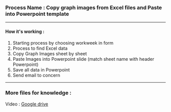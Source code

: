 ### Process Name : Copy graph images from Excel files and Paste into Powerpoint template
---
#### How it's working :
1. Starting process by choosing workweek in form
2. Process to find Excel data
3. Copy Graph Images sheet by sheet
4. Paste Images into Powerpoint slide (match sheet name with header Powerpoint)
5. Save all data in Powerpoint
6. Send email to concern
---
### More files for knowledge :
Video : <a href="https://drive.google.com/file/d/1cc73ExNfTxiFHOzkh5LnwFQqi-csxm8n/preview">Google drive</a>
